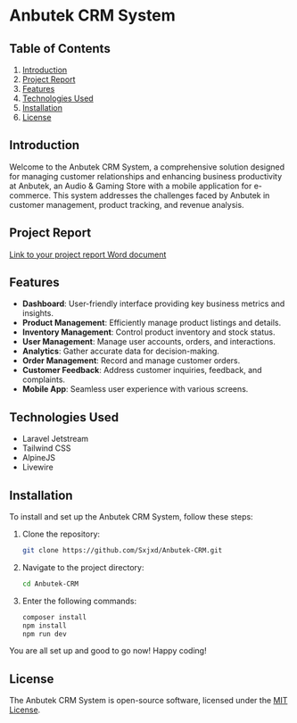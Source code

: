 # Anbutek CRM System

## Table of Contents
1. [Introduction](#introduction)
2. [Project Report](#project-report)
3. [Features](#features)
4. [Technologies Used](#technologies-used)
5. [Installation](#installation)
6. [License](#license)

## Introduction
Welcome to the Anbutek CRM System, a comprehensive solution designed for managing customer relationships and enhancing business productivity at Anbutek, an Audio & Gaming Store with a mobile application for e-commerce. This system addresses the challenges faced by Anbutek in customer management, product tracking, and revenue analysis.

## Project Report
[Link to your project report Word document](insert-link-here)

## Features
- **Dashboard**: User-friendly interface providing key business metrics and insights.
- **Product Management**: Efficiently manage product listings and details.
- **Inventory Management**: Control product inventory and stock status.
- **User Management**: Manage user accounts, orders, and interactions.
- **Analytics**: Gather accurate data for decision-making.
- **Order Management**: Record and manage customer orders.
- **Customer Feedback**: Address customer inquiries, feedback, and complaints.
- **Mobile App**: Seamless user experience with various screens.

## Technologies Used
- Laravel Jetstream
- Tailwind CSS
- AlpineJS
- Livewire

## Installation

To install and set up the Anbutek CRM System, follow these steps:

1. Clone the repository:

   ```bash
   git clone https://github.com/Sxjxd/Anbutek-CRM.git

2. Navigate to the project directory:
    ```bash
   cd Anbutek-CRM

3. Enter the following commands:
    ```bash
    composer install
    npm install
    npm run dev

You are all set up and good to go now! Happy coding!
    

## License
The Anbutek CRM System is open-source software, licensed under the [MIT License](insert-link-to-MIT-license).
